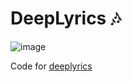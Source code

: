 # DeepLyrics 🎶

![image](https://github.com/nicofeals/deeplyrics-front/assets/43553882/e86e96d5-1eb9-41f2-b7dc-5f9a91a74eff)

Code for [deeplyrics](https://deeplyrics.nicolasceccarello.com)
